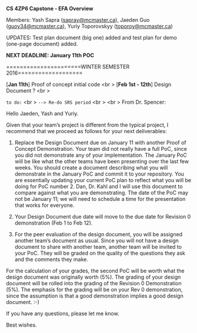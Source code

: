 __CS 4ZP6 Capstone - EFA Overview__

Members: Yash Sapra (sapray@mcmaster.ca), Jaeden Guo (guoy34@mcmaster.ca), Yuriy Toporovskyy (toporoy@mcmaster.ca)

UPDATES: Test plan document (big one) added and test plan for demo (one-page document) added.

**NEXT DEADLINE: January 11th POC**

======================WINTER SEMESTER 2016=================== 

[__Jan 11th__] Proof of concept initial code <br \>
[__Feb 1st - 12th__] Design Document ?  <br \>

 `to do:` <br \>
 `--> Re-do SRS period` 
<br \>
<br \>
From Dr. Spencer: 

Hello Jaeden, Yash and Yuriy.

Given that your team’s project is different from the typical project, I recommend that we proceed as follows for your next deliverables:

1. Replace the Design Document due on January 11 with another Proof of Concept Demonstration.  Your team did not really have a full PoC, since you did not demonstrate any of your implementation.  The January PoC will be like what the other teams have been presenting over the last few weeks.  You should create a document describing what you will demonstrate in the January PoC and commit it to your repository.  You are essentially updating your current PoC plan to reflect what you will be doing for PoC number 2.  Dan, Dr. Kahl and I will use this document to compare against what you are demonstrating.  The date of the PoC may not be January 11; we will need to schedule a time for the presentation that works for everyone.

2. Your Design Document due date will move to the due date for Revision 0 demonstration (Feb 1 to Feb 12).

3. For the peer evaluation of the design document, you will be assigned another team’s document as usual.  Since you will not have a design document to share with another team, another team will be invited to your PoC.  They will be graded on the quality of the questions they ask and the comments they make.

For the calculation of your grades, the second PoC will be worth what the design document was originally worth (5%).  The grading of your design document will be rolled into the grading of the Revision 0 Demonstration (5%).  The emphasis for the grading will be on your Rev 0 demonstration, since the assumption is that a good demonstration implies a good design document.  :-)

If you have any questions, please let me know.

Best wishes.
